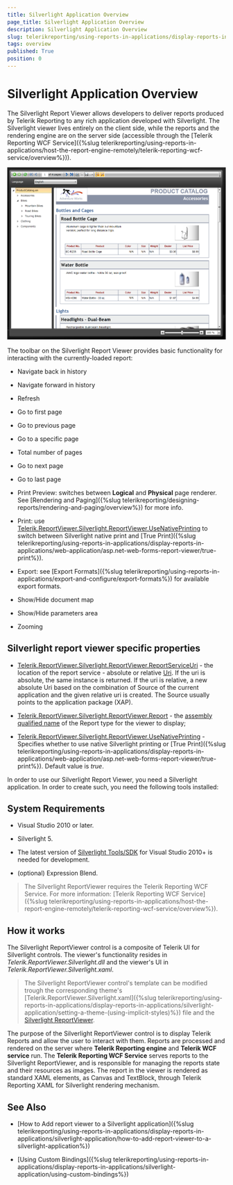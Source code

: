 ```yaml
---
title: Silverlight Application Overview
page_title: Silverlight Application Overview
description: Silverlight Application Overview
slug: telerikreporting/using-reports-in-applications/display-reports-in-applications/silverlight-application/overview
tags: overview
published: True
position: 0
---
```


# Silverlight Application Overview

The Silverlight Report Viewer allows developers to deliver reports produced by Telerik Reporting to any rich application developed with Silverlight. The Silverlight viewer lives entirely on the client side, while the reports and the rendering engine are on the server side (accessible through the [Telerik Reporting WCF Service]({%slug telerikreporting/using-reports-in-applications/host-the-report-engine-remotely/telerik-reporting-wcf-service/overview%})). 

  ![](images/SilverlightViewer1.png)

The toolbar on the Silverlight Report Viewer provides basic functionality for interacting with the currently-loaded report:

* Navigate back in history

* Navigate forward in history

* Refresh

* Go to first page

* Go to previous page

* Go to a specific page

* Total number of pages

* Go to next page

* Go to last page

* Print Preview: switches between __Logical__ and __Physical__ page renderer. See [Rendering and Paging]({%slug telerikreporting/designing-reports/rendering-and-paging/overview%}) for more info. 

* Print: use [Telerik.ReportViewer.Silverlight.ReportViewer.UseNativePrinting](/reporting/api/Telerik.ReportViewer.Silverlight.ReportViewer#Telerik_ReportViewer_Silverlight_ReportViewer_UseNativePrinting) to switch between Silverlight native print and [True Print]({%slug telerikreporting/using-reports-in-applications/display-reports-in-applications/web-application/asp.net-web-forms-report-viewer/true-print%}). 

* Export: see [Export Formats]({%slug telerikreporting/using-reports-in-applications/export-and-configure/export-formats%}) for available export formats. 

* Show/Hide document map

* Show/Hide parameters area

* Zooming

## Silverlight report viewer specific properties

* [Telerik.ReportViewer.Silverlight.ReportViewer.ReportServiceUri](/reporting/api/Telerik.ReportViewer.Silverlight.ReportViewer#Telerik_ReportViewer_Silverlight_ReportViewer_ReportServiceUri) - the location of the report service - absolute or relative [Uri](http://msdn.microsoft.com/en-us/library/system.uri%28VS.95%29.aspx). If the uri is absolute, the same instance is returned. If the uri is relative, a new absolute Uri based on the combination of Source of the current application and the given relative uri is created. The Source usually points to the application package (XAP). 

* [Telerik.ReportViewer.Silverlight.ReportViewer.Report](/reporting/api/Telerik.ReportViewer.Silverlight.ReportViewer#Telerik_ReportViewer_Silverlight_ReportViewer_Report) - the [assembly qualified name](http://msdn.microsoft.com/en-us/library/system.type.assemblyqualifiedname.aspx) of the Report type for the viewer to display; 

* [Telerik.ReportViewer.Silverlight.ReportViewer.UseNativePrinting](/reporting/api/Telerik.ReportViewer.Silverlight.ReportViewer#Telerik_ReportViewer_Silverlight_ReportViewer_UseNativePrinting) - Specifies whether to use native Silverlight printing or [True Print]({%slug telerikreporting/using-reports-in-applications/display-reports-in-applications/web-application/asp.net-web-forms-report-viewer/true-print%}). Default value is _true_. 

In order to use our Silverlight Report Viewer, you need a Silverlight application. In order to create such, you need the following tools installed:

## System Requirements

* Visual Studio 2010 or later.

* Silverlight 5.

* The latest version of [Silverlight Tools/SDK](http://silverlight.net/getstarted) for Visual Studio 2010+ is needed for development. 

* (optional) Expression Blend.

> The Silverlight ReportViewer requires the Telerik Reporting WCF Service. For more information: [Telerik Reporting WCF Service]({%slug telerikreporting/using-reports-in-applications/host-the-report-engine-remotely/telerik-reporting-wcf-service/overview%}). 

## How it works

The Silverlight ReportViewer control is a composite of Telerik UI for Silverlight controls. The viewer's functionality resides in _Telerik.ReportViewer.Silverlight.dll_ and the viewer's UI in _Telerik.ReportViewer.Silverlight.xaml_. 

> The Silverlight ReportViewer control's template can be modified trough the corresponding theme's [Telerik.ReportViewer.Silverlight.xaml]({%slug telerikreporting/using-reports-in-applications/display-reports-in-applications/silverlight-application/setting-a-theme-(using-implicit-styles)%}) file and the [Silverlight ReportViewer](/reporting/api/Telerik.ReportViewer.Silverlight.ReportViewer). 

The purpose of the Silverlight ReportViewer control is to display Telerik Reports and allow the user to interact with them. Reports are processed and rendered on the server where __Telerik Reporting engine__ and __Telerik WCF service__ run. The __Telerik Reporting WCF Service__ serves reports to the Silverlight ReportViewer, and is responsible for managing the reports state and their resources as images. The report in the viewer is rendered as standard XAML elements, as Canvas and TextBlock, through Telerik Reporting XAML for Silverlight rendering mechanism. 

## See Also

* [How to Add report viewer to a Silverlight application]({%slug telerikreporting/using-reports-in-applications/display-reports-in-applications/silverlight-application/how-to-add-report-viewer-to-a-silverlight-application%})

* [Using Custom Bindings]({%slug telerikreporting/using-reports-in-applications/display-reports-in-applications/silverlight-application/using-custom-bindings%})
